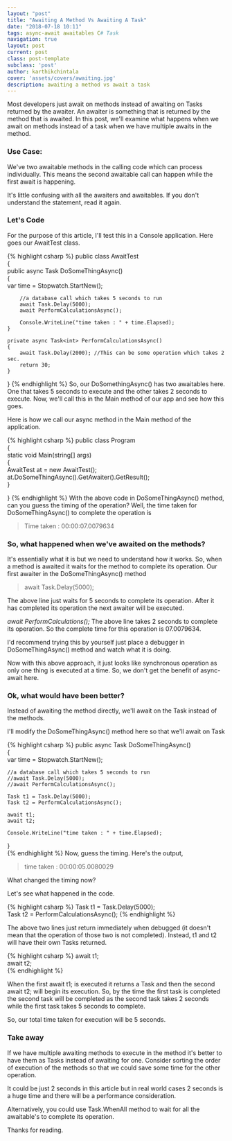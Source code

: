 ```yaml
---
layout: "post"
title: "Awaiting A Method Vs Awaiting A Task"
date: "2018-07-18 10:11"
tags: async-await awaitables C# Task
navigation: true
layout: post
current: post
class: post-template
subclass: 'post'
author: karthikchintala
cover: 'assets/covers/awaiting.jpg'
description: awaiting a method vs await a task
---
```

Most developers just await on methods instead of awaiting on Tasks returned by the awaiter. An awaiter is something that is returned by the method that is awaited.
In this post, we'll examine what happens when we await on methods instead of a task when we have multiple awaits in the method.

### Use Case:

We've two awaitable methods in the calling code which can process individually. This means the second awaitable call can happen while the first await is happening.

It's little confusing with all the awaiters and awaitables. If you don't understand the statement, read it again.

### Let's Code

For the purpose of this article, I'll test this in a Console application. Here goes our AwaitTest class.

{% highlight csharp %}
public class AwaitTest  
{  
    public async Task DoSomeThingAsync()  
    {  
        var time = Stopwatch.StartNew();  

        //a database call which takes 5 seconds to run  
        await Task.Delay(5000);  
        await PerformCalculationsAsync();  

        Console.WriteLine("time taken : " + time.Elapsed);  
    }  

    private async Task<int> PerformCalculationsAsync()  
    {  
        await Task.Delay(2000); //This can be some operation which takes 2 sec.  
        return 30;  
    }  
}
{% endhighlight %}
So, our DoSomethingAsync() has two awaitables here. One that takes 5 seconds to execute and the other takes 2 seconds to execute. Now, we'll call this in the Main method of our app and see how this goes.

Here is how we call our async method in the Main method of the application.

{% highlight csharp %}
public class Program  
{  
    static void Main(string[] args)  
    {  
        AwaitTest at = new AwaitTest();  
        at.DoSomeThingAsync().GetAwaiter().GetResult();  
    }  

}
{% endhighlight %}
With the above code in DoSomeThingAsync() method, can you guess the timing of the operation?
Well, the time taken for DoSomeThingAsync() to complete the operation is

> Time taken : 00:00:07.0079634

### So, what happened when we've awaited on the methods?

It's essentially what it is but we need to understand how it works. So, when a method is awaited it waits for the method to complete its operation.
Our first awaiter in the DoSomeThingAsync() method

> await Task.Delay(5000);

The above line just waits for 5 seconds to complete its operation. After it has completed its operation the next awaiter will be executed.

_await PerformCalculations();_ The above line takes 2 seconds to complete its operation. So the complete time for this operation is 07.0079634.

I'd recommend trying this by yourself just place a debugger in DoSomeThingAsync() method and watch what it is doing.

Now with this above approach, it just looks like synchronous operation as only one thing is executed at a time. So, we don't get the benefit of async-await here.

### Ok, what would have been better?

Instead of awaiting the method directly, we'll await on the Task instead of the methods.

I'll modify the DoSomeThingAsync() method here so that we'll await on Task

{% highlight csharp %}
public async Task DoSomeThingAsync()  
{  
    var time = Stopwatch.StartNew();  

    //a database call which takes 5 seconds to run  
    //await Task.Delay(5000);  
    //await PerformCalculationsAsync();  

    Task t1 = Task.Delay(5000);  
    Task t2 = PerformCalculationsAsync();  

    await t1;  
    await t2;  

    Console.WriteLine("time taken : " + time.Elapsed);  
}  
{% endhighlight %}
Now, guess the timing. Here's the output,

> time taken : 00:00:05.0080029

What changed the timing now?

Let's see what happened in the code.

{% highlight csharp %}
Task t1 = Task.Delay(5000);  
Task t2 = PerformCalculationsAsync();
{% endhighlight %}

The above two lines just return immediately when debugged (it doesn't mean that the operation of those two is not completed). Instead, t1 and t2 will have their own Tasks returned.

{% highlight csharp %}
await t1;  
await t2;  
{% endhighlight %}

When the first await t1; is executed it returns a Task and then the second await t2; will begin its execution. So, by the time the first task is completed the second task will be completed as the second task takes 2 seconds while the first task takes 5 seconds to complete.

So, our total time taken for execution will be 5 seconds.

### Take away

If we have multiple awaiting methods to execute in the method it's better to have them as Tasks instead of awaiting for one. Consider sorting the order of execution of the methods so that we could save some time for the other operation.

It could be just 2 seconds in this article but in real world cases 2 seconds is a huge time and there will be a performance consideration.


Alternatively, you could use Task.WhenAll method to wait for all the awaitable's to complete its operation.

Thanks for reading.
